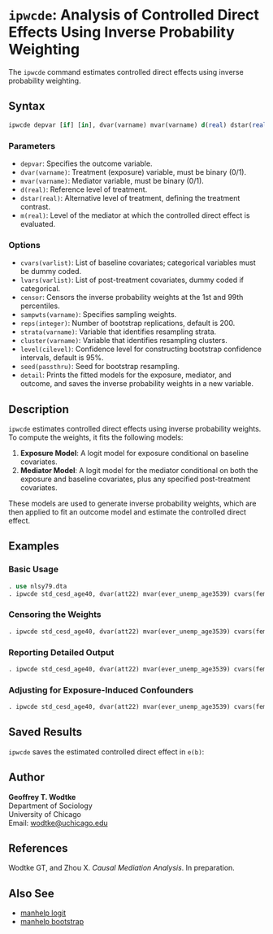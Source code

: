 # `ipwcde`: Analysis of Controlled Direct Effects Using Inverse Probability Weighting

The `ipwcde` command estimates controlled direct effects using inverse probability weighting.

## Syntax

```stata
ipwcde depvar [if] [in], dvar(varname) mvar(varname) d(real) dstar(real) m(real) [options]
```

### Parameters

- `depvar`: Specifies the outcome variable.
- `dvar(varname)`: Treatment (exposure) variable, must be binary (0/1).
- `mvar(varname)`: Mediator variable, must be binary (0/1).
- `d(real)`: Reference level of treatment.
- `dstar(real)`: Alternative level of treatment, defining the treatment contrast.
- `m(real)`: Level of the mediator at which the controlled direct effect is evaluated.

### Options

- `cvars(varlist)`: List of baseline covariates; categorical variables must be dummy coded.
- `lvars(varlist)`: List of post-treatment covariates, dummy coded if categorical.
- `censor`: Censors the inverse probability weights at the 1st and 99th percentiles.
- `sampwts(varname)`: Specifies sampling weights.
- `reps(integer)`: Number of bootstrap replications, default is 200.
- `strata(varname)`: Variable that identifies resampling strata.
- `cluster(varname)`: Variable that identifies resampling clusters.
- `level(cilevel)`: Confidence level for constructing bootstrap confidence intervals, default is 95%.
- `seed(passthru)`: Seed for bootstrap resampling.
- `detail`: Prints the fitted models for the exposure, mediator, and outcome, and saves the inverse probability weights in a new variable.

## Description

`ipwcde` estimates controlled direct effects using inverse probability weights. To compute the weights, it fits the following models:

1. **Exposure Model**: A logit model for exposure conditional on baseline covariates.
2. **Mediator Model**: A logit model for the mediator conditional on both the exposure and baseline covariates, plus any specified post-treatment covariates.

These models are used to generate inverse probability weights, which are then applied to fit an outcome model and estimate the controlled direct effect.

## Examples

### Basic Usage
```stata
. use nlsy79.dta
. ipwcde std_cesd_age40, dvar(att22) mvar(ever_unemp_age3539) cvars(female black hispan paredu parprof parinc_prank famsize afqt3) d(1) dstar(0) m(0) reps(1000)
```

### Censoring the Weights
```stata
. ipwcde std_cesd_age40, dvar(att22) mvar(ever_unemp_age3539) cvars(female black hispan paredu parprof parinc_prank famsize afqt3) d(1) dstar(0) m(0) reps(1000) censor
```

### Reporting Detailed Output
```stata
. ipwcde std_cesd_age40, dvar(att22) mvar(ever_unemp_age3539) cvars(female black hispan paredu parprof parinc_prank famsize afqt3) d(1) dstar(0) m(0) reps(1000) censor detail
```

### Adjusting for Exposure-Induced Confounders
```stata
. ipwcde std_cesd_age40, dvar(att22) mvar(ever_unemp_age3539) cvars(female black hispan paredu parprof parinc_prank famsize afqt3) lvars(cesd_1992) d(1) dstar(0) m(0) reps(1000) censor detail
```

## Saved Results

`ipwcde` saves the estimated controlled direct effect in `e(b)`:

## Author

**Geoffrey T. Wodtke**  
Department of Sociology  
University of Chicago  
Email: [wodtke@uchicago.edu](mailto:wodtke@uchicago.edu)

## References

Wodtke GT, and Zhou X. *Causal Mediation Analysis*. In preparation.

## Also See

- [manhelp logit](#)
- [manhelp bootstrap](#)
